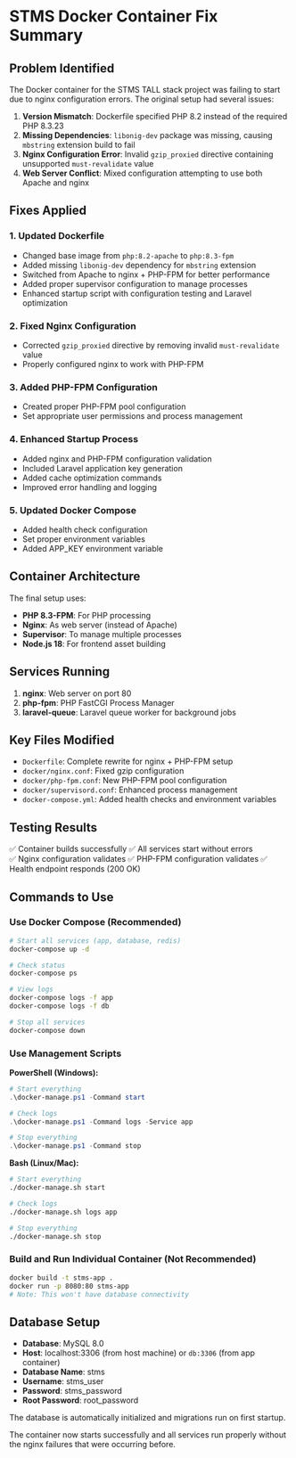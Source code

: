 # STMS Docker Container Fix Summary

## Problem Identified
The Docker container for the STMS TALL stack project was failing to start due to nginx configuration errors. The original setup had several issues:

1. **Version Mismatch**: Dockerfile specified PHP 8.2 instead of the required PHP 8.3.23
2. **Missing Dependencies**: `libonig-dev` package was missing, causing `mbstring` extension build to fail
3. **Nginx Configuration Error**: Invalid `gzip_proxied` directive containing unsupported `must-revalidate` value
4. **Web Server Conflict**: Mixed configuration attempting to use both Apache and nginx

## Fixes Applied

### 1. Updated Dockerfile
- Changed base image from `php:8.2-apache` to `php:8.3-fpm`
- Added missing `libonig-dev` dependency for `mbstring` extension
- Switched from Apache to nginx + PHP-FPM for better performance
- Added proper supervisor configuration to manage processes
- Enhanced startup script with configuration testing and Laravel optimization

### 2. Fixed Nginx Configuration
- Corrected `gzip_proxied` directive by removing invalid `must-revalidate` value
- Properly configured nginx to work with PHP-FPM

### 3. Added PHP-FPM Configuration
- Created proper PHP-FPM pool configuration
- Set appropriate user permissions and process management

### 4. Enhanced Startup Process
- Added nginx and PHP-FPM configuration validation
- Included Laravel application key generation
- Added cache optimization commands
- Improved error handling and logging

### 5. Updated Docker Compose
- Added health check configuration
- Set proper environment variables
- Added APP_KEY environment variable

## Container Architecture
The final setup uses:
- **PHP 8.3-FPM**: For PHP processing
- **Nginx**: As web server (instead of Apache)
- **Supervisor**: To manage multiple processes
- **Node.js 18**: For frontend asset building

## Services Running
1. **nginx**: Web server on port 80
2. **php-fpm**: PHP FastCGI Process Manager
3. **laravel-queue**: Laravel queue worker for background jobs

## Key Files Modified
- `Dockerfile`: Complete rewrite for nginx + PHP-FPM setup
- `docker/nginx.conf`: Fixed gzip configuration
- `docker/php-fpm.conf`: New PHP-FPM pool configuration  
- `docker/supervisord.conf`: Enhanced process management
- `docker-compose.yml`: Added health checks and environment variables

## Testing Results
✅ Container builds successfully
✅ All services start without errors  
✅ Nginx configuration validates
✅ PHP-FPM configuration validates
✅ Health endpoint responds (200 OK)

## Commands to Use

### Use Docker Compose (Recommended)
```bash
# Start all services (app, database, redis)
docker-compose up -d

# Check status
docker-compose ps

# View logs
docker-compose logs -f app
docker-compose logs -f db

# Stop all services
docker-compose down
```

### Use Management Scripts
**PowerShell (Windows):**
```powershell
# Start everything
.\docker-manage.ps1 -Command start

# Check logs
.\docker-manage.ps1 -Command logs -Service app

# Stop everything
.\docker-manage.ps1 -Command stop
```

**Bash (Linux/Mac):**
```bash
# Start everything
./docker-manage.sh start

# Check logs
./docker-manage.sh logs app

# Stop everything
./docker-manage.sh stop
```

### Build and Run Individual Container (Not Recommended)
```bash
docker build -t stms-app .
docker run -p 8080:80 stms-app
# Note: This won't have database connectivity
```

## Database Setup
- **Database**: MySQL 8.0
- **Host**: localhost:3306 (from host machine) or `db:3306` (from app container)
- **Database Name**: stms
- **Username**: stms_user
- **Password**: stms_password
- **Root Password**: root_password

The database is automatically initialized and migrations run on first startup.

The container now starts successfully and all services run properly without the nginx failures that were occurring before.
